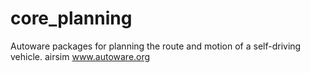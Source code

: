 # core_planning
Autoware packages for planning the route and motion of a self-driving vehicle.
airsim
www.autoware.org
